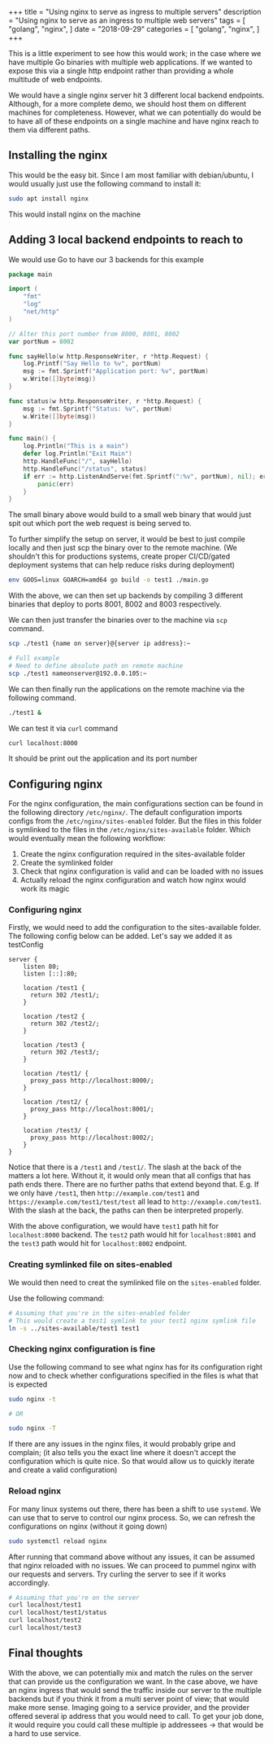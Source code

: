 +++
title = "Using nginx to serve as ingress to multiple servers"
description = "Using nginx to serve as an ingress to multiple web servers"
tags = [
    "golang",
    "nginx",
]
date = "2018-09-29"
categories = [
    "golang",
    "nginx",
]
+++

This is a little experiment to see how this would work; in the case where we have multiple Go binaries with multiple web applications. If we wanted to expose this via a single http endpoint rather than providing a whole multitude of web endpoints.

We would have a single nginx server hit 3 different local backend endpoints. Although, for a more complete demo, we should host them on different machines for completeness. However, what we can potentially do would be to have all of these endpoints on a single machine and have nginx reach to them via different paths.

## Installing the nginx

This would be the easy bit. Since I am most familiar with debian/ubuntu, I would usually just use the following command to install it:

```bash
sudo apt install nginx
```

This would install nginx on the machine

## Adding 3 local backend endpoints to reach to

We would use Go to have our 3 backends for this example

```go
package main

import (
	"fmt"
	"log"
	"net/http"
)

// Alter this port number from 8000, 8001, 8002
var portNum = 8002

func sayHello(w http.ResponseWriter, r *http.Request) {
	log.Printf("Say Hello to %v", portNum)
	msg := fmt.Sprintf("Application port: %v", portNum)
	w.Write([]byte(msg))
}

func status(w http.ResponseWriter, r *http.Request) {
	msg := fmt.Sprintf("Status: %v", portNum)
	w.Write([]byte(msg))
}

func main() {
	log.Println("This is a main")
	defer log.Println("Exit Main")
	http.HandleFunc("/", sayHello)
	http.HandleFunc("/status", status)
	if err := http.ListenAndServe(fmt.Sprintf(":%v", portNum), nil); err != nil {
		panic(err)
	}
}
```

The small binary above would build to a small web binary that would just spit out which port the web request is being served to.

To further simplify the setup on server, it would be best to just compile locally and then just scp the binary over to the remote machine. (We shouldn't this for productions systems, create proper CI/CD/gated deployment systems that can help reduce risks during deployment)

```bash
env GOOS=linux GOARCH=amd64 go build -o test1 ./main.go
```

With the above, we can then set up backends by compiling 3 different binaries that deploy to ports 8001, 8002 and 8003 respectively.

We can then just transfer the binaries over to the machine via `scp` command.

```bash
scp ./test1 {name on server}@{server ip address}:~

# Full example
# Need to define absolute path on remote machine
scp ./test1 nameonserver@192.0.0.105:~
```

We can then finally run the applications on the remote machine via the following command.

```bash
./test1 &
```

We can test it via `curl` command

```bash
curl localhost:8000
```

It should be print out the application and its port number

## Configuring nginx

For the nginx configuration, the main configurations section can be found in the following directory `/etc/nginx/`. The default configuration imports configs from the `/etc/nginx/sites-enabled` folder. But the files in this folder is symlinked to the files in the `/etc/nginx/sites-available` folder. Which would eventually mean the following workflow:

1. Create the nginx configuration required in the sites-available folder
2. Create the symlinked folder
3. Check that nginx configuration is valid and can be loaded with no issues
4. Actually reload the nginx configuration and watch how nginx would work its magic

### Configuring nginx

Firstly, we would need to add the configuration to the sites-available folder. The following config below can be added. Let's say we added it as testConfig

```
server {
    listen 80;
    listen [::]:80;

    location /test1 {
      return 302 /test1/;
    }

    location /test2 {
      return 302 /test2/;
    }

    location /test3 {
      return 302 /test3/;
    }

    location /test1/ {
      proxy_pass http://localhost:8000/;
    }

    location /test2/ {
      proxy_pass http://localhost:8001/;
    }

    location /test3/ {
      proxy_pass http://localhost:8002/;
    }
}
```

Notice that there is a `/test1` and `/test1/`. The slash at the back of the matters a lot here. Without it, it would only mean that all configs that has path ends there. There are no further paths that extend beyond that. E.g. If we only have `/test1`, then `http://example.com/test1` and `https://example.com/test1/test/test` all lead to `http://example.com/test1`. With the slash at the back, the paths can then be interpreted properly.

With the above configuration, we would have `test1` path hit for `localhost:8000` backend. The `test2` path would hit for `localhost:8001` and the `test3` path would hit for `localhost:8002` endpoint.

### Creating symlinked file on sites-enabled

We would then need to creat the symlinked file on the `sites-enabled` folder.

Use the following command:

```bash
# Assuming that you're in the sites-enabled folder
# This would create a test1 symlink to your test1 nginx symlink file
ln -s ../sites-available/test1 test1
```

### Checking nginx configuration is fine

Use the following command to see what nginx has for its configuration right now and to check whether configurations specified in the files is what that is expected

```bash
sudo nginx -t

# OR

sudo nginx -T
```

If there are any issues in the nginx files, it would probably gripe and complain; (it also tells you the exact line where it doesn't accept the configuration which is quite nice. So that would allow us to quickly iterate and create a valid configuration)

### Reload nginx

For many linux systems out there, there has been a shift to use `systemd`. We can use that to serve to control our nginx process. So, we can refresh the configurations on nginx (without it going down)

```bash
sudo systemctl reload nginx
```

After running that command above without any issues, it can be assumed that nginx reloaded with no issues. We can proceed to pummel nginx with our requests and servers. Try curling the server to see if it works accordingly.

```bash
# Assuming that you're on the server
curl localhost/test1
curl localhost/test1/status
curl localhost/test2
curl localhost/test3
```

## Final thoughts

With the above, we can potentially mix and match the rules on the server that can provide us the configuration we want. In the case above, we have an nginx ingress that would send the traffic inside our server to the multiple backends but if you think it from a multi server point of view; that would make more sense. Imaging going to a service provider, and the provider offered several ip address that you would need to call. To get your job done, it would require you could call these multiple ip addressees -> that would be a hard to use service.
